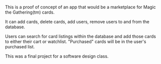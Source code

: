 This is a proof of concept of an app that would be a marketplace for Magic the Gathering(tm) cards.

It can add cards, delete cards, add users, remove users to and from the database.

Users can search for card listings within the database and add those cards to either their cart or watchlist. "Purchased" cards will be in the user's purchased list. 

This was a final project for a software design class. 
